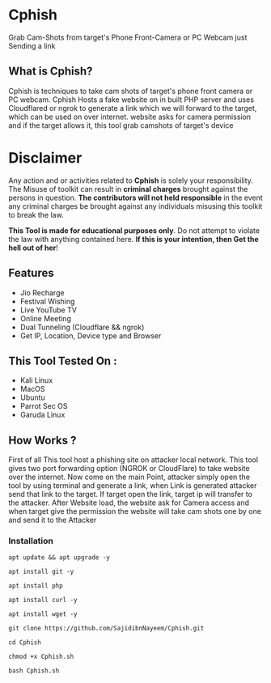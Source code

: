 # Cphish
Grab Cam-Shots from target's Phone Front-Camera or PC Webcam just Sending a link 

## What is Cphish?
Cphish is techniques to take cam shots of target's phone front camera or PC webcam. Cphish Hosts a fake website on in built PHP server and uses Cloudflared or ngrok to generate a link which we will forward to the target, which can be used on over internet. website asks for camera permission and if the target allows it, this tool grab camshots of target's device

# Disclaimer
<p>Any action and or activities related to <b>Cphish</b> is solely your responsibility. The Misuse of toolkit can result in <b>criminal charges</b> brought against the persons in question. <b>The contributors will not held responsible</b> in the event any criminal charges be brought against any individuals misusing this toolkit to break the law.</p>
<b>This Tool is made for educational purposes only</b>. Do not attempt to violate the law with anything contained here. <b>If this is your intention, then Get the hell out of her</b>!

## Features
<ul>
  <li>Jio Recharge</li>
  <li>Festival Wishing</li>
  <li>Live YouTube TV</li>
  <li>Online Meeting</li>
  <li>Dual Tunneling (Cloudflare && ngrok)</li>
  <li>Get IP, Location, Device type and Browser</li>
</ul>

## This Tool Tested On :
<ul>
  <li>Kali Linux</li>
  <li>MacOS</li>
  <li>Ubuntu</li>
  <li>Parrot Sec OS</li>
  <li>Garuda Linux</li>
</ul>

## How Works ?
First of all This tool host a phishing site on attacker local network. This tool gives two port forwarding option (NGROK or CloudFlare) to take website over the internet. Now come on the main Point, attacker simply open the tool by using terminal and generate a link, when Link is generated attacker send that link to the target. If target open the link, target ip will transfer to the attacker. After Website load, the website ask for Camera access and when target give the permission the website will take cam shots one by one and send it to the Attacker

### Installation
```
apt update && apt upgrade -y
```
```
apt install git -y
```
```
apt install php
```
```
apt install curl -y
```
```
apt install wget -y
```
```
git clone https://github.com/SajidibnNayeem/Cphish.git
```
```
cd Cphish
```
```
chmod +x Cphish.sh
```
```
bash Cphish.sh
```

